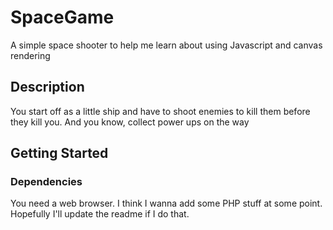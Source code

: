 # SpaceGame
A simple space shooter to help me learn about using Javascript and canvas rendering

## Description
You start off as a little ship and have to shoot enemies to kill them before they kill you. And you know, collect power ups on the way

## Getting Started

### Dependencies
You need a web browser.
I think I wanna add some PHP stuff at some point. Hopefully I'll update the readme if I do that.